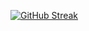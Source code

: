 [![GitHub Streak](https://github-readme-streak-stats.herokuapp.com/?user=justEstif)](https://git.io/streak-stats)
